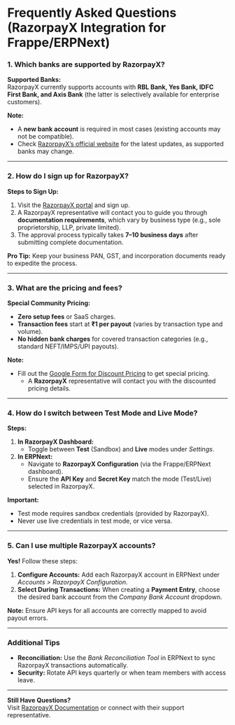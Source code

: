 # Frequently Asked Questions (RazorpayX Integration for Frappe/ERPNext)

### 1. Which banks are supported by RazorpayX?  

**Supported Banks:**  
RazorpayX currently supports accounts with **RBL Bank, Yes Bank, IDFC First Bank, and Axis Bank** (the latter is selectively available for enterprise customers).  

**Note:**  

- A **new bank account** is required in most cases (existing accounts may not be compatible).  
- Check [RazorpayX’s official website](https://razorpay.com/x/current-accounts/) for the latest updates, as supported banks may change.  

---

### 2. How do I sign up for RazorpayX?  

**Steps to Sign Up:**  

1. Visit the [RazorpayX portal](https://x.razorpay.com/auth/signup) and sign up.  
2. A RazorpayX representative will contact you to guide you through **documentation requirements**, which vary by business type (e.g., sole proprietorship, LLP, private limited).  
3. The approval process typically takes **7–10 business days** after submitting complete documentation.  

**Pro Tip:** Keep your business PAN, GST, and incorporation documents ready to expedite the process.  

---

### 3. What are the pricing and fees?  

**Special Community Pricing:**  

- **Zero setup fees** or SaaS charges.  
- **Transaction fees** start at **₹1 per payout** (varies by transaction type and volume).  
- **No hidden bank charges** for covered transaction categories (e.g., standard NEFT/IMPS/UPI payouts).  

**Note:**

- Fill out the [Google Form for Discount Pricing](http://bit.ly/3FhJOaA) to get special pricing.
  - A **RazorpayX** representative will contact you with the discounted pricing details.

---

### 4. How do I switch between Test Mode and Live Mode?  

**Steps:**  

1. **In RazorpayX Dashboard:**  
   - Toggle between **Test** (Sandbox) and **Live** modes under *Settings*.  
2. **In ERPNext:**  
   - Navigate to **RazorpayX Configuration** (via the Frappe/ERPNext dashboard).  
   - Ensure the **API Key** and **Secret Key** match the mode (Test/Live) selected in RazorpayX.  

**Important:**  

- Test mode requires sandbox credentials (provided by RazorpayX).  
- Never use live credentials in test mode, or vice versa.  

---

### 5. Can I use multiple RazorpayX accounts?  

**Yes!** Follow these steps:  

1. **Configure Accounts:** Add each RazorpayX account in ERPNext under *Accounts > RazorpayX Configuration*.  
2. **Select During Transactions:** When creating a **Payment Entry**, choose the desired bank account from the *Company Bank Account* dropdown.  

**Note:** Ensure API keys for all accounts are correctly mapped to avoid payout errors.  

---

### Additional Tips  

- **Reconciliation:** Use the *Bank Reconciliation Tool* in ERPNext to sync RazorpayX transactions automatically.  
- **Security:** Rotate API keys quarterly or when team members with access leave.  

---

**Still Have Questions?**  
Visit [RazorpayX Documentation](https://razorpay.com/docs/x/) or connect with their support representative.  
